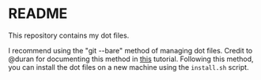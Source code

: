 # README

This repository contains my dot files.

I recommend using the "git --bare" method of managing dot files. Credit to
@duran for documenting this method in [this][1] tutorial. Following this
method, you can install the dot files on a new machine using the `install.sh`
script.

[1]: https://www.atlassian.com/git/tutorials/dotfiles
